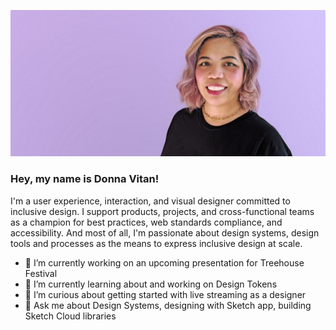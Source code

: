 ![Headshot of Donna Vitan smiling, wearing a plain black t-shirt with a solid lavendar background](https://raw.githubusercontent.com/donnavitan/donnavitan/master/donna-vitan-20200712-github-banner.jpg)

### Hey, my name is Donna Vitan!

I'm a user experience, interaction, and visual designer committed to inclusive design. I support products, projects, and cross-functional teams as a champion for best practices, web standards compliance, and accessibility. And most of all, I'm passionate about design systems, design tools and processes as the means to express inclusive design at scale.

- 🔭 I’m currently working on an upcoming presentation for Treehouse Festival
- 🌱 I’m currently learning about and working on Design Tokens
- 🤔 I’m curious about getting started with live streaming as a designer
- 💬 Ask me about Design Systems, designing with Sketch app, building Sketch Cloud libraries
<!--
**donnavitan/donnavitan** is a ✨ _special_ ✨ repository because its `README.md` (this file) appears on your GitHub profile.

Here are some ideas to get you started:

- 🔭 I’m currently working on ...
- 🌱 I’m currently learning ...
- 👯 I’m looking to collaborate on ...
- 🤔 I’m looking for help with ...
- 💬 Ask me about ...
- 📫 How to reach me: ...
- 😄 Pronouns: ...
- ⚡ Fun fact: ...
  -->
